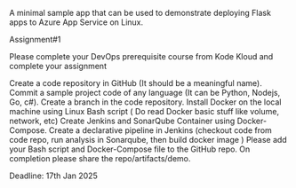 A minimal sample app that can be used to demonstrate deploying Flask apps to Azure App Service on Linux.



Assignment#1

Please complete your DevOps prerequisite course from Kode Kloud and complete your assignment

Create a code repository in GitHub (It should be a meaningful name).
Commit a sample project code of any language (It can be Python, Nodejs, Go, c#).
Create a branch in the code repository.
Install Docker on the local machine using Linux Bash script ( Do read Docker basic stuff like volume, network, etc) 
Create Jenkins and SonarQube Container using Docker-Compose.
Create a declarative pipeline in Jenkins (checkout code from code repo, run analysis in Sonarqube, then build docker image )
Please add your Bash script and Docker-Compose file to the GitHub repo.
On completion please share the repo/artifacts/demo.

Deadline: 17th Jan 2025
